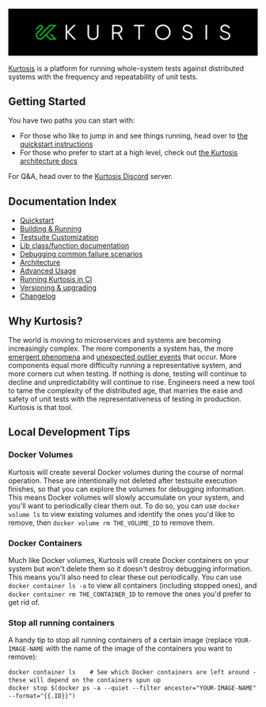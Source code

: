 ![](./images/horizontal-logo.jpg)

[Kurtosis](https://www.kurtosistech.com) is a platform for running whole-system tests against distributed systems with the frequency and repeatability of unit tests.


Getting Started
---------------
You have two paths you can start with:

* For those who like to jump in and see things running, head over to [the quickstart instructions][1]
* For those who prefer to start at a high level, check out [the Kurtosis architecture docs][2]

For Q&A, head over to the [Kurtosis Discord](https://discord.gg/6Jjp9c89z9) server.

Documentation Index
------------------------

* [Quickstart][1]
* [Building & Running](./kurtosis-core/building-and-running)
* [Testsuite Customization](./kurtosis-core/testsuite-customization)
* [Lib class/function documentation](./kurtosis-libs/lib-documentation)
* [Debugging common failure scenarios](./kurtosis-core/debugging-failed-tests)
* [Architecture][2]
* [Advanced Usage](./kurtosis-core/advanced-usage)
* [Running Kurtosis in CI](./kurtosis-core/running-in-ci)
* [Versioning & upgrading](./kurtosis-libs/versioning-and-upgrading)
* [Changelog](./kurtosis-libs/changelog)

Why Kurtosis?
-------------
The world is moving to microservices and systems are becoming increasingly complex. The more components a system has, the more [emergent phenomena](https://en.wikipedia.org/wiki/Emergence) and [unexpected outlier events](https://en.wikipedia.org/wiki/Black_swan_theory) that occur. More components equal more difficulty running a representative system, and more corners cut when testing. If nothing is done, testing will continue to decline and unpredictability will continue to rise. Engineers need a new tool to tame the complexity of the distributed age, that marries the ease and safety of unit tests with the representativeness of testing in production. Kurtosis is that tool.


Local Development Tips
----------------------
### Docker Volumes
Kurtosis will create several Docker volumes during the course of normal operation. These are intentionally not deleted after testsuite execution finishes, so that you can explore the volumes for debugging information. This means Docker volumes will slowly accumulate on your system, and you'll want to periodically clear them out. To do so, you can use `docker volume ls` to view existing volumes and identify the ones you'd like to remove, then `docker volume rm THE_VOLUME_ID` to remove them.

### Docker Containers
Much like Docker volumes, Kurtosis will create Docker containers on your system but won't delete them so it doesn't destroy debugging information. This means you'll also need to clear these out periodically. You can use `docker container ls -a` to view all containers (including stopped ones), and `docker container rm THE_CONTAINER_ID` to remove the ones you'd prefer to get rid of.

### Stop all running containers
A handy tip to stop all running containers of a certain image (replace `YOUR-IMAGE-NAME` with the name of the image of the containers you want to remove):

```
docker container ls    # See which Docker containers are left around - these will depend on the containers spun up
docker stop $(docker ps -a --quiet --filter ancestor="YOUR-IMAGE-NAME" --format="{{.ID}}")
```

[1]: https://github.com/kurtosis-tech/kurtosis-libs/tree/master#testsuite-quickstart
[2]: ./kurtosis-core/architecture
